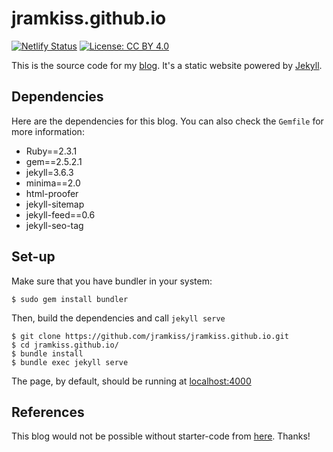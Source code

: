 # jramkiss.github.io

[![Netlify Status](https://api.netlify.com/api/v1/badges/4b3d2934-2e6c-4bd3-876f-40f9a8655af7/deploy-status)](https://app.netlify.com/sites/ljvmiranda921/deploys)
[![License: CC BY 4.0](https://img.shields.io/badge/license-CC%20BY%204.0-blue.svg)](https://creativecommons.org/licenses/by/4.0/)


This is the source code for my [blog](jramkiss.github.io). It's a static
website powered by [Jekyll](https://jekyllrb.com/).

## Dependencies

Here are the dependencies for this blog. You can also check the `Gemfile` for more
information:

- Ruby==2.3.1
- gem==2.5.2.1
- jekyll=3.6.3
- minima==2.0
- html-proofer
- jekyll-sitemap
- jekyll-feed==0.6
- jekyll-seo-tag

## Set-up

Make sure that you have bundler in your system:

```shell
$ sudo gem install bundler
```

Then, build the dependencies and call `jekyll serve`

```shell
$ git clone https://github.com/jramkiss/jramkiss.github.io.git
$ cd jramkiss.github.io/
$ bundle install
$ bundle exec jekyll serve
```

The page, by default, should be running at [localhost:4000](localhost:4000)

## References

This blog would not be possible without starter-code from [here](ljvmiranda921.github.io). Thanks!
